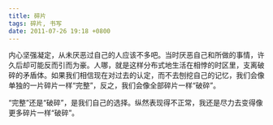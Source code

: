 ```yaml
---
title: 碎片
tags: 碎片, 书写
date: 2011-07-26 19:18 +0800
---
```



内心坚强凝定，从未厌恶过自己的人应该不多吧。当时厌恶自己和所做的事情，许久后却可能反而引而为豪。人哪，就是这样分布式地生活在相悖的时区里，支离破碎的矛盾体。如果我们相信现在对过去的认定，而不去刨挖自己的记忆，我们会像单独的一片碎片一样“完整”，反之，我们会像全部碎片一样“破碎”。

“完整”还是“破碎”，是我们自己的选择。纵然表现得不正常，我还是尽力去变得像更多碎片一样“破碎”。

